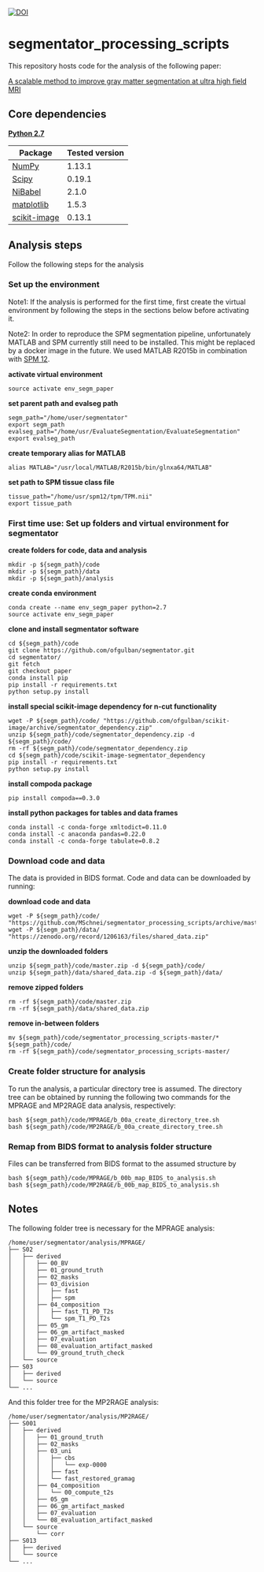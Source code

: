 [![DOI](https://zenodo.org/badge/104360271.svg)](https://zenodo.org/badge/latestdoi/104360271)

# segmentator_processing_scripts

This repository hosts code for the analysis of the following paper:

[A scalable method to improve gray matter segmentation at ultra high field MRI](https://www.biorxiv.org/content/early/2018/01/10/245738)


## Core dependencies
**[Python 2.7](https://www.python.org/download/releases/2.7/)**

| Package                                   | Tested version |
|-------------------------------------------|----------------|
| [NumPy](http://www.numpy.org/)            | 1.13.1         |
| [Scipy](https://www.scipy.org/)           | 0.19.1         |
| [NiBabel](http://nipy.org/nibabel/)       | 2.1.0          |
| [matplotlib](https://matplotlib.org/)     | 1.5.3          |
| [scikit-image](http://scikit-image.org)   | 0.13.1         |


## Analysis steps
Follow the following steps for the analysis

### Set up the environment

Note1: If the analysis is performed for the first time, first create the virtual environment by following the steps in the sections below before activating it.

Note2: In order to reproduce the SPM segmentation pipeline, unfortunately MATLAB and SPM currently still need to be installed. This might be replaced by a docker image in the future. We used MATLAB R2015b in combination with [SPM 12](http://www.fil.ion.ucl.ac.uk/spm/download/restricted/utopia/dev/spm12_r6472_Linux_R2015a.zip).

**activate virtual environment**
```
source activate env_segm_paper
```

**set parent path and evalseg path**
```
segm_path="/home/user/segmentator"
export segm_path
evalseg_path="/home/usr/EvaluateSegmentation/EvaluateSegmentation"
export evalseg_path
```

**create temporary alias for MATLAB**
```
alias MATLAB="/usr/local/MATLAB/R2015b/bin/glnxa64/MATLAB"
```

**set path to SPM tissue class file**
```
tissue_path="/home/usr/spm12/tpm/TPM.nii"
export tissue_path
```

### First time use: Set up folders and virtual environment for segmentator

**create folders for code, data and analysis**
```
mkdir -p ${segm_path}/code
mkdir -p ${segm_path}/data
mkdir -p ${segm_path}/analysis
```

**create conda environment**
```
conda create --name env_segm_paper python=2.7
source activate env_segm_paper
```

**clone and install segmentator software**
```
cd ${segm_path}/code
git clone https://github.com/ofgulban/segmentator.git
cd segmentator/
git fetch
git checkout paper
conda install pip
pip install -r requirements.txt
python setup.py install
```

**install special scikit-image dependency for n-cut functionality**
```
wget -P ${segm_path}/code/ "https://github.com/ofgulban/scikit-image/archive/segmentator_dependency.zip"
unzip ${segm_path}/code/segmentator_dependency.zip -d ${segm_path}/code/
rm -rf ${segm_path}/code/segmentator_dependency.zip
cd ${segm_path}/code/scikit-image-segmentator_dependency
pip install -r requirements.txt
python setup.py install
```

**install compoda package**
```
pip install compoda==0.3.0
```

**install python packages for tables and data frames**
```
conda install -c conda-forge xmltodict=0.11.0
conda install -c anaconda pandas=0.22.0
conda install -c conda-forge tabulate=0.8.2
 ```

### Download code and data
The data is provided in BIDS format. Code and data can be downloaded by running:

**download code and data**
```
wget -P ${segm_path}/code/ "https://github.com/MSchnei/segmentator_processing_scripts/archive/master.zip"
wget -P ${segm_path}/data/ "https://zenodo.org/record/1206163/files/shared_data.zip"
```

**unzip the downloaded folders**
```
unzip ${segm_path}/code/master.zip -d ${segm_path}/code/
unzip ${segm_path}/data/shared_data.zip -d ${segm_path}/data/
```

**remove zipped folders**
```
rm -rf ${segm_path}/code/master.zip
rm -rf ${segm_path}/data/shared_data.zip
```

**remove in-between folders**
```
mv ${segm_path}/code/segmentator_processing_scripts-master/* ${segm_path}/code/
rm -rf ${segm_path}/code/segmentator_processing_scripts-master/
```

### Create folder structure for analysis
To run the analysis, a particular directory tree is assumed.
The directory tree can be obtained by running the following two commands for the
MPRAGE and MP2RAGE data analysis, respectively:
```
bash ${segm_path}/code/MPRAGE/b_00a_create_directory_tree.sh
bash ${segm_path}/code/MP2RAGE/b_00a_create_directory_tree.sh
```
### Remap from BIDS format to analysis folder structure
Files can be transferred from BIDS format to the assumed structure by
```
bash ${segm_path}/code/MPRAGE/b_00b_map_BIDS_to_analysis.sh
bash ${segm_path}/code/MP2RAGE/b_00b_map_BIDS_to_analysis.sh
```

## Notes
The following folder tree is necessary for the MPRAGE analysis:
```
/home/user/segmentator/analysis/MPRAGE/
├── S02
│   ├── derived
│   │   ├── 00_BV
│   │   ├── 01_ground_truth
│   │   ├── 02_masks
│   │   ├── 03_division
│   │   │   ├── fast
│   │   │   ├── spm
│   │   ├── 04_composition
│   │   │   ├── fast_T1_PD_T2s
│   │   │   └── spm_T1_PD_T2s
│   │   ├── 05_gm
│   │   ├── 06_gm_artifact_masked
│   │   ├── 07_evaluation
│   │   ├── 08_evaluation_artifact_masked
│   │   └── 09_ground_truth_check
│   └── source
├── S03
│   ├── derived
│   └── source
└── ...
```

And this folder tree for the MP2RAGE analysis:
```
/home/user/segmentator/analysis/MP2RAGE/
├── S001
│   ├── derived
│   │   ├── 01_ground_truth
│   │   ├── 02_masks
│   │   ├── 03_uni
│   │   │   ├── cbs
│   │   │   │   └── exp-0000
│   │   │   ├── fast
│   │   │   └── fast_restored_gramag
│   │   ├── 04_composition
│   │   │   └── 00_compute_t2s
│   │   ├── 05_gm
│   │   ├── 06_gm_artifact_masked
│   │   ├── 07_evaluation
│   │   └── 08_evaluation_artifact_masked
│   └── source
│       └── corr
├── S013
│   ├── derived
│   └── source
└── ...
```
